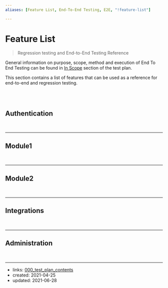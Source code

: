 ```yaml
---
aliases: [Feature List, End-To-End Testing, E2E, "!feature-list"]

---
```


#  Feature List 
> Regression testing and End-to-End Testing Reference

General information on purpose, scope, method and execution of End To End Testing can be found in [In Scope](050_in_scope.md) section of the test plan.

This section contains a list of  features that can be used as a reference for end-to-end and regression testing.

<br/>
<br/>

## Authentication 

<br/>

---
##  Module1

<br/>

---
## Module2

<br/>

___

## Integrations

<br/>

---
## Administration

<br/>



___
- links: [000_test_plan_contents](000_test_plan_contents.md)
- created: 2021-04-25
- updated: 2021-06-28
